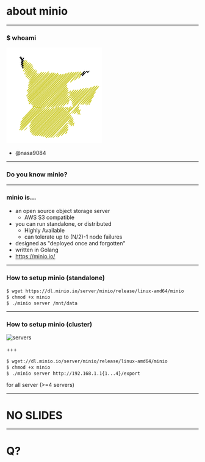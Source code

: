 # about minio

---

### $ whoami

![pika](assets/image/pika.png)

* @nasa9084

---

### Do you know minio?

---

### minio is...

* an open source object storage server
  * AWS S3 compatible
* you can run standalone, or distributed
  * Highly Available
  * can tolerate up to (N/2)-1 node failures
* designed as "deployed once and forgotten"
* written in Golang
* https://minio.io/

---

### How to setup minio (standalone)

``` shell
$ wget https://dl.minio.io/server/minio/release/linux-amd64/minio
$ chmod +x minio
$ ./minio server /mnt/data
```

---

### How to setup minio (cluster)

![servers](assets/image/distributed_minio.png)

+++

``` shell
$ wget://dl.minio.io/server/minio/release/linux-amd64/minio
$ chmod +x minio
$ ./minio server http://192.168.1.1{1...4}/export
```

for all server (>=4 servers)

---

# NO SLIDES

---

# Q?
